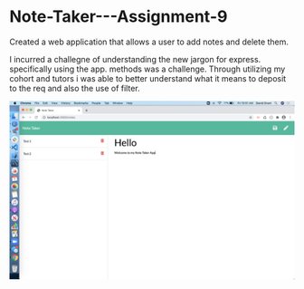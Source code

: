 # Note-Taker---Assignment-9

Created a web application that allows a user to add notes and delete them. 

I incurred a challegne of understanding the new jargon for express. specifically using the app. methods was a challenge. Through utilizing my cohort and tutors i was able to better understand what it means to deposit to the req and also the use of filter.

![screenshot](/assets/screenshot.png)
